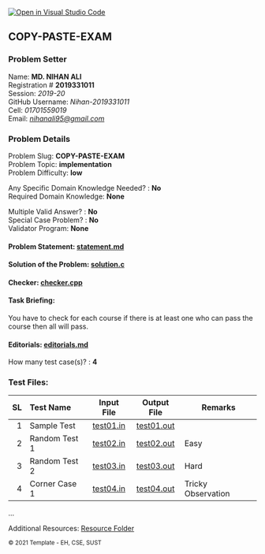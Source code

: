 [![Open in Visual Studio Code](https://classroom.github.com/assets/open-in-vscode-f059dc9a6f8d3a56e377f745f24479a46679e63a5d9fe6f495e02850cd0d8118.svg)](https://classroom.github.com/online_ide?assignment_repo_id=6455364&assignment_repo_type=AssignmentRepo)
## COPY-PASTE-EXAM

### Problem Setter

Name:  **MD. NIHAN ALI**         
Registration # **2019331011**            
Session: *2019-20*            
GitHub Username: *Nihan-2019331011*               
Cell: *01701559019*                      
Email: *nihanali95@gmail.com*  

### Problem Details

Problem Slug: **COPY-PASTE-EXAM**       
Problem Topic: **implementation**    
Problem Difficulty: **low**        

Any Specific Domain Knowledge Needed? : **No**    
Required Domain Knowledge: **None**    

Multiple Valid Answer? : **No**       
Special Case Problem? : **No**   
Validator Program: **None**   

#### Problem Statement: [statement.md](statement.md)    
#### Solution of the Problem: [solution.c](solution.c)

#### Checker: [checker.cpp](checker.cpp)       

#### Task Briefing:      
You have to  check for each course if there is at least one who can pass the course then all will pass.

#### Editorials: [editorials.md](editorials.md)   

How many test case(s)? : **4**

### Test Files:      
  

|SL| Test Name| Input File| Output File|Remarks|
|-:|:---------|:---------:|:----------:|-------|
|1 | Sample Test| [test01.in](tests/test01.in)|[test01.out](tests/test01.out)||
|2 | Random Test 1| [test02.in](tests/test02.in)|[test02.out](tests/test02.out)|Easy|
|3 | Random Test 2| [test03.in](tests/test03.in)|[test03.out](tests/test03.out)|Hard|
|4 | Corner Case 1| [test04.in](tests/test04.in)|[test04.out](tests/test04.out)|Tricky Observation|
...

Additional Resources: [Resource Folder](resources/)   

<small>&copy; 2021 Template - EH, CSE, SUST</small>  
